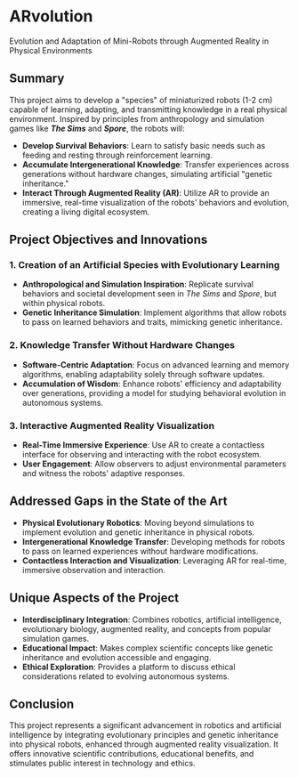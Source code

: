 # ARvolution
Evolution and Adaptation of Mini-Robots through Augmented Reality in Physical Environments

## Summary

This project aims to develop a "species" of miniaturized robots (1-2 cm) capable of learning, adapting, and transmitting knowledge in a real physical environment. Inspired by principles from anthropology and simulation games like **_The Sims_** and **_Spore_**, the robots will:

- **Develop Survival Behaviors**: Learn to satisfy basic needs such as feeding and resting through reinforcement learning.
- **Accumulate Intergenerational Knowledge**: Transfer experiences across generations without hardware changes, simulating artificial "genetic inheritance."
- **Interact Through Augmented Reality (AR)**: Utilize AR to provide an immersive, real-time visualization of the robots' behaviors and evolution, creating a living digital ecosystem.

## Project Objectives and Innovations

### 1. Creation of an Artificial Species with Evolutionary Learning

- **Anthropological and Simulation Inspiration**: Replicate survival behaviors and societal development seen in _The Sims_ and _Spore_, but within physical robots.
- **Genetic Inheritance Simulation**: Implement algorithms that allow robots to pass on learned behaviors and traits, mimicking genetic inheritance.

### 2. Knowledge Transfer Without Hardware Changes

- **Software-Centric Adaptation**: Focus on advanced learning and memory algorithms, enabling adaptability solely through software updates.
- **Accumulation of Wisdom**: Enhance robots' efficiency and adaptability over generations, providing a model for studying behavioral evolution in autonomous systems.

### 3. Interactive Augmented Reality Visualization

- **Real-Time Immersive Experience**: Use AR to create a contactless interface for observing and interacting with the robot ecosystem.
- **User Engagement**: Allow observers to adjust environmental parameters and witness the robots' adaptive responses.

## Addressed Gaps in the State of the Art

- **Physical Evolutionary Robotics**: Moving beyond simulations to implement evolution and genetic inheritance in physical robots.
- **Intergenerational Knowledge Transfer**: Developing methods for robots to pass on learned experiences without hardware modifications.
- **Contactless Interaction and Visualization**: Leveraging AR for real-time, immersive observation and interaction.

## Unique Aspects of the Project

- **Interdisciplinary Integration**: Combines robotics, artificial intelligence, evolutionary biology, augmented reality, and concepts from popular simulation games.
- **Educational Impact**: Makes complex scientific concepts like genetic inheritance and evolution accessible and engaging.
- **Ethical Exploration**: Provides a platform to discuss ethical considerations related to evolving autonomous systems.

## Conclusion

This project represents a significant advancement in robotics and artificial intelligence by integrating evolutionary principles and genetic inheritance into physical robots, enhanced through augmented reality visualization. It offers innovative scientific contributions, educational benefits, and stimulates public interest in technology and ethics.
